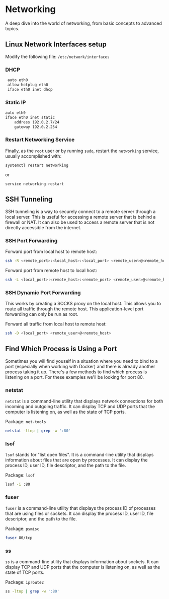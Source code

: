 # Networking

A deep dive into the world of networking, from basic concepts to advanced topics.

## Linux Network Interfaces setup

Modify the following file: `/etc/network/interfaces`

### DHCP

```bash
 auto eth0
 allow-hotplug eth0
 iface eth0 inet dhcp
```

### Static IP

```bash
auto eth0
iface eth0 inet static
    address 192.0.2.7/24
    gateway 192.0.2.254
```

### Restart Networking Service

Finally, as the `root` user or by running `sudo`, restart the `networking` service, usually accomplished with:

```shell
systemctl restart networking
```

or

```shell
service networking restart
```

## SSH Tunneling

SSH tunneling is a way to securely connect to a remote server through a local server. This is useful for accessing a remote server that is behind a firewall or NAT. It can also be used to access a remote server that is not directly accessible from the internet.

### SSH Port Forwarding

Forward port from local host to remote host:

```bash
ssh -R <remote_port>:<local_host>:<local_port> <remote_user>@<remote_host>
```

Forward port from remote host to local host:

```bash
ssh -L <local_port>:<remote_host>:<remote_port> <remote_user>@<remote_host>
```

### SSH Dynamic Port Forwarding

This works by creating a SOCKS proxy on the local host. This allows you to route all traffic through the remote host. This application-level port forwarding can only be run as root.

Forward all traffic from local host to remote host:

```bash
ssh -D <local_port> <remote_user>@<remote_host>
```

## Find Which Process is Using a Port

Sometimes you will find youself in a situation where you need to bind to a port (especially when working with Docker) and there is already another process taking it up. There's a few methods to find which process is listening on a port. For these examples we'll be looking for port 80.

### netstat

`netstat` is a command-line utility that displays network connections for both incoming and outgoing traffic. It can display TCP and UDP ports that the computer is listening on, as well as the state of TCP ports.

Package: `net-tools`

```bash
netstat -ltnp | grep -w ':80'
```

### lsof

`lsof` stands for "list open files". It is a command-line utility that displays information about files that are open by processes. It can display the process ID, user ID, file descriptor, and the path to the file.

Package: `lsof`

```bash
lsof -i :80
```

### fuser

`fuser` is a command-line utility that displays the process ID of processes that are using files or sockets. It can display the process ID, user ID, file descriptor, and the path to the file.

Package: `psmisc`

```bash
fuser 80/tcp
```

### ss

`ss` is a command-line utility that displays information about sockets. It can display TCP and UDP ports that the computer is listening on, as well as the state of TCP ports.

Package: `iproute2`

```bash
ss -ltnp | grep -w ':80'
```
